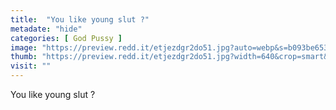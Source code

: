```yaml
---
title:  "You like young slut ?"
metadate: "hide"
categories: [ God Pussy ]
image: "https://preview.redd.it/etjezdgr2do51.jpg?auto=webp&s=b093be653689da7734fab9c511238ffd709e6a0d"
thumb: "https://preview.redd.it/etjezdgr2do51.jpg?width=640&crop=smart&auto=webp&s=ce9144a20ea92ed0514324bd3e49188d02867f6f"
visit: ""
---
```

You like young slut ?
